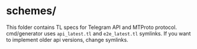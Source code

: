 # schemes/

This folder contains TL specs for Telegram API and MTProto protocol. cmd/generator uses `api_latest.tl` and `e2e_latest.tl` symlinks. If you want to implement older api versions, change symlinks.